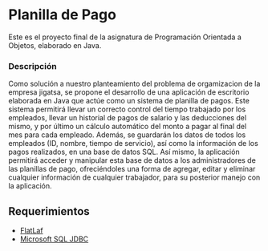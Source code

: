 # Planilla de Pago

Este es el proyecto final de la asignatura de Programación Orientada a Objetos, elaborado en Java.

### Descripción

Como solución a nuestro planteamiento del problema de orgamizacion de la empresa jigatsa, se propone el desarrollo de una aplicación de escritorio elaborada en Java que actúe como un sistema de planilla de pagos. Este sistema permitirá llevar un correcto control del tiempo trabajado por los empleados, llevar un historial de pagos de salario y las deducciones del mismo, y por último un cálculo automático del monto a pagar al final del mes para cada empleado. Además, se guardarán los datos de todos los empleados (ID, nombre, tiempo de servicio), así como la información de los pagos realizados, en una base de datos SQL. Así mismo, la aplicación permitirá acceder y manipular esta base de datos a los administradores de las planillas de pago, ofreciéndoles una forma de agregar, editar y eliminar cualquier información de cualquier trabajador, para su posterior manejo con la aplicación.

## Requerimientos

- [FlatLaf](https://www.formdev.com/flatlaf/)
- [Microsoft SQL JDBC](https://docs.microsoft.com/en-us/sql/connect/jdbc/download-microsoft-jdbc-driver-for-sql-server?view=sql-server-ver15)
